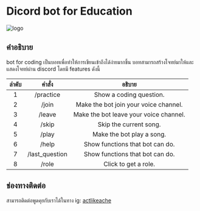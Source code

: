 # Dicord bot for Education

![logo](https://www.linqto.com/wp-content/uploads/2023/08/discord-logo.png)

## คำอธิบาย

bot for coding เป็นบอทเพื่อทำให้การเขียนเข้าถึงได้ง่ายมากขึ้น บอทสามารถสร้างโจทย์มาให้และแสดงโจทย์ผ่าน discord โดยมี features ดังนี้

| ลำดับ | คำสั่ง | อธิบาย |
| :--: | :----: | :-: |
| 1    | /practice | Show a coding question.   |
| 2    | /join  | Make the bot join your voice channel.    |
| 3    | /leave   | Make the bot leave your voice channel.     |
| 4    | /skip   | Skip the current song. |
| 5    | /play   | Make the bot play a song.     |
| 6    | /help   | Show functions that bot can do.     |
| 7    | /last_question   | Show functions that bot can do.     |
| 8    | /role   | Click to get a role.     |

<!-- 
## test code 

this is `Python`

```
def test():
    return False
``` -->
## ช่องทางติดต่อ

สามารถติดต่อพูดคุยกับเราได้ในทาง ig: [actlikeache](https://www.instagram.com/actlikeache/)

